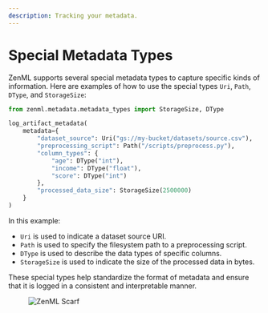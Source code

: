 ```yaml
---
description: Tracking your metadata.
---
```


# Special Metadata Types

ZenML supports several special metadata types to capture specific kinds of information. Here are examples of how to use the special types `Uri`, `Path`, `DType`, and `StorageSize`:

```python
from zenml.metadata.metadata_types import StorageSize, DType

log_artifact_metadata(
    metadata={
        "dataset_source": Uri("gs://my-bucket/datasets/source.csv"),
        "preprocessing_script": Path("/scripts/preprocess.py"),
        "column_types": {
            "age": DType("int"),
            "income": DType("float"),
            "score": DType("int")
        },
        "processed_data_size": StorageSize(2500000)
    }
)
```

In this example:

* `Uri` is used to indicate a dataset source URI.
* `Path` is used to specify the filesystem path to a preprocessing script.
* `DType` is used to describe the data types of specific columns.
* `StorageSize` is used to indicate the size of the processed data in bytes.

These special types help standardize the format of metadata and ensure that it is logged in a consistent and interpretable manner.

<figure><img src="https://static.scarf.sh/a.png?x-pxid=f0b4f458-0a54-4fcd-aa95-d5ee424815bc" alt="ZenML Scarf"><figcaption></figcaption></figure>
